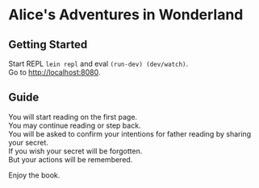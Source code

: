 # Alice's Adventures in Wonderland

## Getting Started

Start REPL `lein repl` and eval `(run-dev) (dev/watch)`.    
Go to [http://localhost:8080](http://localhost:8080).

## Guide

You will start reading on the first page.     
You may continue reading or step back.     
You will be asked to confirm your intentions for father reading by sharing your secret.    
If you wish your secret will be forgotten.    
But your actions will be remembered.   

Enjoy the book.
